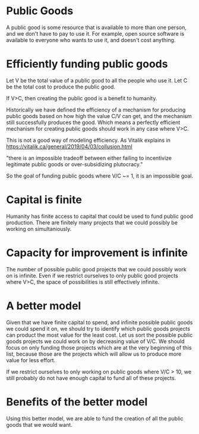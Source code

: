 Public Goods
=========

A public good is some resource that is available to more than one person, and we don't have to pay to use it.
For example, open source software is available to everyone who wants to use it, and doesn't cost anything.

Efficiently funding public goods
==========

Let V be the total value of a public good to all the people who use it.
Let C be the total cost to produce the public good.

If V>C, then creating the public good is a benefit to humanity.

Historically we have defined the efficiency of a mechanism for producing public goods based on how high the value C/V can get, and the mechanism still successfully produces the good. Which means a perfectly efficient mechanism for creating public goods should work in any case where V>C.

This is not a good way of modeling efficiency. As Vitalik explains in https://vitalik.ca/general/2019/04/03/collusion.html

"there is an impossible tradeoff between either failing to incentivize legitimate public goods or over-subsidizing plutocracy."

So the goal of funding public goods where V/C ~= 1, it is an impossible goal.

Capital is finite
========

Humanity has finite access to capital that could be used to fund public good production.
There are finitely many projects that we could possibly be working on simultaniously.

Capacity for improvement is infinite
========

The number of possible public good projects that we could possibly work on is infinite.
Even if we restrict ourselves to only public good projects where V>C, the space of possibilities is still effectively infinite.

A better model
========

Given that we have finite capital to spend, and infinite possible public goods we could spend it on, we should try to identify which public goods projects can product the most value for the least cost.
Let us sort the possible public goods projects we could work on by decreasing value of V/C.
We should focus on only funding those projects which are at the very beginning of this list, because those are the projects which will allow us to produce more value for less effort.

If we restrict ourselves to only working on public goods where V/C > 10, we still probably do not have enough capital to fund all of these projects.

Benefits of the better model
========

Using this better model, we are able to fund the creation of all the public goods that we would want.